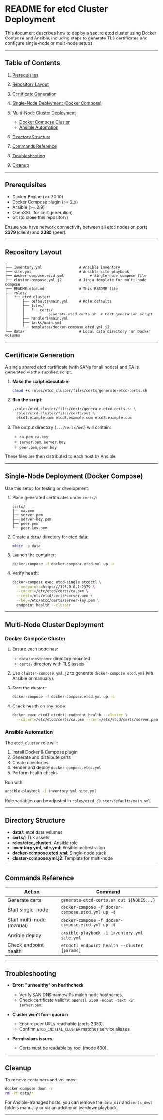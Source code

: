 # README for etcd Cluster Deployment

This document describes how to deploy a secure etcd cluster using Docker Compose and Ansible, including steps to generate TLS certificates and configure single-node or multi-node setups.

---

## Table of Contents

1. [Prerequisites](#prerequisites)
2. [Repository Layout](#repository-layout)
3. [Certificate Generation](#certificate-generation)
4. [Single-Node Deployment (Docker Compose)](#single-node-deployment-docker-compose)
5. [Multi-Node Cluster Deployment](#multi-node-cluster-deployment)

   * [Docker Compose Cluster](#docker-compose-cluster)
   * [Ansible Automation](#ansible-automation)
6. [Directory Structure](#directory-structure)
7. [Commands Reference](#commands-reference)
8. [Troubleshooting](#troubleshooting)
9. [Cleanup](#cleanup)

---

## Prerequisites

* Docker Engine (>= 20.10)
* Docker Compose plugin (>= 2.x)
* Ansible (>= 2.9)
* OpenSSL (for cert generation)
* Git (to clone this repository)

Ensure you have network connectivity between all etcd nodes on ports **2379** (client) and **2380** (peer).

---

## Repository Layout

```
.
├── inventory.yml                 # Ansible inventory
├── site.yml                      # Ansible site playbook
├── docker-compose.etcd.yml            # Single-node compose file
├── cluster-compose.yml.j2        # Jinja template for multi-node compose
├── README.etcd.md                # This README file
├── roles/
│   └── etcd_cluster/
│       ├── defaults/main.yml     # Role defaults
│       ├── files/
│       │   └── certs/
│       │       └── generate-etcd-certs.sh  # Cert generation script
│       ├── handlers/main.yml
│       ├── tasks/main.yml
│       └── templates/docker-compose.etcd.yml.j2
└── data/                         # Local data directory for Docker volumes
```

---

## Certificate Generation

A single shared etcd certificate (with SANs for all nodes) and CA is generated via the supplied script.

1. **Make the script executable**:

   ```bash
   chmod +x roles/etcd_cluster/files/certs/generate-etcd-certs.sh
   ```

2. **Run the script**:

   ```bash
   ./roles/etcd_cluster/files/certs/generate-etcd-certs.sh \
     roles/etcd_cluster/files/certs/out \
     etcd1.example.com etcd2.example.com etcd3.example.com
   ```

3. The output directory (`.../certs/out`) will contain:

   * `ca.pem`, `ca.key`
   * `server.pem`, `server.key`
   * `peer.pem`, `peer.key`

These files are then distributed to each host by Ansible.

---

## Single-Node Deployment (Docker Compose)

Use this setup for testing or development:

1. Place generated certificates under `certs/`:

   ```
   certs/
   ├── ca.pem
   ├── server.pem
   ├── server-key.pem
   ├── peer.pem
   └── peer-key.pem
   ```
2. Create a `data/` directory for etcd data:

   ```bash
   mkdir -p data
   ```
3. Launch the container:

   ```bash
   docker-compose -f docker-compose.etcd.yml up -d
   ```
4. Verify health:

   ```bash
   docker-compose exec etcd-single etcdctl \
     --endpoints=https://127.0.0.1:2379 \
     --cacert=/etc/etcd/certs/ca.pem \
     --cert=/etc/etcd/certs/server.pem \
     --key=/etc/etcd/certs/server-key.pem \
     endpoint health --cluster
   ```

---

## Multi-Node Cluster Deployment

### Docker Compose Cluster

1. Ensure each node has:

   * `data/<hostname>` directory mounted
   * `certs/` directory with TLS assets
2. Use `cluster-compose.yml.j2` to generate `docker-compose.etcd.yml` (via Ansible or manually).
3. Start the cluster:

   ```bash
   docker-compose -f docker-compose.etcd.yml up -d
   ```
4. Check health on any node:

   ```bash
   docker exec etcd1 etcdctl endpoint health --cluster \
     --cacert=/etc/etcd/certs/ca.pem --cert=/etc/etcd/certs/server.pem --key=/etc/etcd/certs/server-key.pem
   ```

### Ansible Automation

The `etcd_cluster` role will:

1. Install Docker & Compose plugin
2. Generate and distribute certs
3. Create directories
4. Render and deploy `docker-compose.etcd.yml`
5. Perform health checks

Run with:

```bash
ansible-playbook -i inventory.yml site.yml
```

Role variables can be adjusted in `roles/etcd_cluster/defaults/main.yml`.

---

## Directory Structure

* **data/**: etcd data volumes
* **certs/**: TLS assets
* **roles/etcd\_cluster/**: Ansible role
* **inventory.yml**, **site.yml**: Ansible orchestration
* **docker-compose.etcd.yml**: Single-node stack
* **cluster-compose.yml.j2**: Template for multi-node

---

## Commands Reference

| Action                    | Command                                           |
| ------------------------- | ------------------------------------------------- |
| Generate certs            | `generate-etcd-certs.sh out ${NODES...}`          |
| Start single-node         | `docker-compose -f docker-compose.etcd.yml up -d` |
| Start multi-node (manual) | `docker-compose -f docker-compose.etcd.yml up -d` |
| Ansible deploy            | `ansible-playbook -i inventory.yml site.yml`      |
| Check endpoint health     | `etcdctl endpoint health --cluster [params]`      |

---

## Troubleshooting

* **Error: "unhealthy" on healthcheck**

  * Verify SAN DNS names/IPs match node hostnames.
  * Check certificate validity: `openssl x509 -noout -text -in server.pem`.
* **Cluster won’t form quorum**

  * Ensure peer URLs reachable (ports 2380).
  * Confirm `ETCD_INITIAL_CLUSTER` matches service aliases.
* **Permissions issues**

  * Certs must be readable by root (mode 600).

---

## Cleanup

To remove containers and volumes:

```bash
docker-compose down -v
rm -rf data/*
```

For Ansible-managed hosts, you can remove the `data_dir` and `certs_dest` folders manually or via an additional teardown playbook.

---
